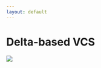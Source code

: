 ```yaml
---
layout: default
---
```


# Delta-based VCS

<img src="/images/delta-based-vcs.png">

<style>
img {
    max-height: 70%;
    margin: auto;
}
</style>
